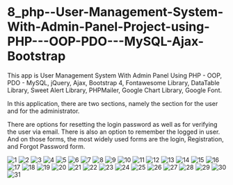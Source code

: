 # 8_php--User-Management-System-With-Admin-Panel-Project-using-PHP---OOP-PDO---MySQL-Ajax-Bootstrap
This app is User Management System With Admin Panel Using PHP - OOP, PDO - MySQL, jQuery, Ajax, Bootstrap 4, Fontawesome Library, DataTable Library, Sweet Alert   Library, PHPMailer, Google Chart Library, Google Font.

 
 In this application, there are two sections, namely the section for the user and for the administrator.
 
 There are options for resetting the login password as well as for verifying the user via email. There is also an option to remember the logged in user.
 And on those forms, the most widely used forms are the login, Registration, and Forgot Password form.
 
 
 ![1](https://user-images.githubusercontent.com/56784702/203094212-66038c9e-6571-43a8-b53f-c8b76b4bfa89.png)
![2](https://user-images.githubusercontent.com/56784702/203094272-babcc624-2bdf-481c-aa31-48cad14ebd48.png)
![3](https://user-images.githubusercontent.com/56784702/203094308-0eaf85d8-1410-48d2-bd85-95647b29bc25.png)
![4](https://user-images.githubusercontent.com/56784702/203094358-3323b89b-6c5b-4484-94a1-623d6517a0eb.png)
![5](https://user-images.githubusercontent.com/56784702/203094365-82d746a6-0df7-41d2-9987-47c8f7cd8905.png)
![6](https://user-images.githubusercontent.com/56784702/203094376-c1928e11-a8e5-48c5-96e4-97b1712933fc.png)
![7](https://user-images.githubusercontent.com/56784702/203094384-b9d3a4ea-8d01-4450-9310-dc41f63b5a72.png)
![8](https://user-images.githubusercontent.com/56784702/203094394-94640b6a-c3f6-4b5e-b9db-d7ab04f3324f.png)
![9](https://user-images.githubusercontent.com/56784702/203094397-35d69849-3598-4120-93ef-246a7488c4a8.png)
![10](https://user-images.githubusercontent.com/56784702/203094426-91895190-fda1-46c7-835e-bc389b70b33a.png)
![11](https://user-images.githubusercontent.com/56784702/203094458-67fbe3ce-c726-450a-b8b6-e9265c5ed06d.png)
![12](https://user-images.githubusercontent.com/56784702/203094467-75df199f-a559-4607-aeab-8f09be1298bf.png)
![13](https://user-images.githubusercontent.com/56784702/203094471-2c96dd10-c8e3-4a84-9c40-8a5dcb122c00.png)
![14](https://user-images.githubusercontent.com/56784702/203094474-2cf1f077-414f-44b3-bf76-e6903f600c6c.png)
![15](https://user-images.githubusercontent.com/56784702/203094478-6975a30c-f766-4ce9-952d-94ccf00c493e.png)
![16](https://user-images.githubusercontent.com/56784702/203094484-8242735a-1322-41a7-8801-8415c5994127.png)
![17](https://user-images.githubusercontent.com/56784702/203094488-e989f98d-317a-43e2-b9fa-c8581fae718c.png)
![18](https://user-images.githubusercontent.com/56784702/203094494-b00d63ad-dfa4-4ee7-a9fb-0d448ea70214.png)
![19](https://user-images.githubusercontent.com/56784702/203094509-ff07067d-5387-4234-a7c1-a17346d78394.png)
![20](https://user-images.githubusercontent.com/56784702/203094526-73550b76-e29e-4a27-bae6-79c08111870c.png)
![21](https://user-images.githubusercontent.com/56784702/203094529-78f16d50-7898-4ebf-8f53-da73812013bd.png)
![22](https://user-images.githubusercontent.com/56784702/203094534-2a437f9b-d7d3-4e8b-bde4-bc5a850ed84f.png)
![23](https://user-images.githubusercontent.com/56784702/203094539-5bd4eff7-50a3-4101-9355-04c4fd3b59b6.png)
![24](https://user-images.githubusercontent.com/56784702/203094548-5be7d768-85e3-4947-aa78-e631d478b6f2.png)
![25](https://user-images.githubusercontent.com/56784702/203094558-06bfbbaf-ee57-407d-a700-a76a835951f8.png)
![26](https://user-images.githubusercontent.com/56784702/203094566-d56f4b67-b827-4024-b5a6-28d844c7fcaa.png)
![27](https://user-images.githubusercontent.com/56784702/203094577-a64263d5-d61f-4926-9ce8-36d0ccd541f2.png)
![28](https://user-images.githubusercontent.com/56784702/203094579-fe666ef8-c4cf-4a59-b5da-241974c70a89.png)
![29](https://user-images.githubusercontent.com/56784702/203094613-3f2f9d35-1306-4a32-9894-62d717b83301.png)
![30](https://user-images.githubusercontent.com/56784702/203094655-825cb718-da29-470c-b967-4211122f17f3.png)
![31](https://user-images.githubusercontent.com/56784702/203094668-e9845f78-2d2b-496c-bb27-8290d8e597e1.png)


